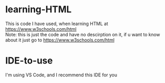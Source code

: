 # learning-HTML
This is code I have used, when learning HTML at https://www.w3schools.com/html<br/>
Note: this is just the code and have no descirption on it, if u want to know about it just go to https://www.w3schools.com/html

# IDE-to-use
I'm using VS Code, and I recommend this IDE for you
